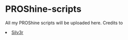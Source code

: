# PROShine-scripts
All my PROShine scripts will be uploaded here.
Credits to <li><a href="https://github.com/Silv3rPRO/">Silv3r</a></li>
